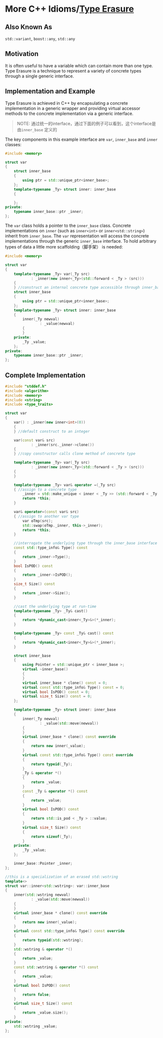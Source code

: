 # More C++ Idioms/[Type Erasure](https://en.wikibooks.org/wiki/More_C%2B%2B_Idioms/Type_Erasure)

## Also Known As

`std::variant`, `boost::any`, `std::any`



## Motivation

It is often useful to have a variable which can contain more than one type. Type Erasure is a technique to represent a variety of concrete types through a single generic interface.

## Implementation and Example

Type Erasure is achieved in C++ by encapsulating a concrete implementation in a generic wrapper and providing virtual accessor methods to the concrete implementation via a generic interface.

> NOTE: 通过统一的interface，通过下面的例子可以看到，这个interface是由`inner_base` 定义的

The key components in this example interface are `var`, `inner_base` and `inner` classes:

```c++
#include <memory>

struct var
{
	struct inner_base
	{
		using ptr = std::unique_ptr<inner_base>;
	};
	template<typename _Ty> struct inner: inner_base
	{

	};
private:
	typename inner_base::ptr _inner;
};
```

The `var` class holds a pointer to the `inner_base` class. Concrete implementations on `inner` (such as `inner<int>` or `inner<std::string>`) inherit from `inner_base`. The `var` representation will access the concrete implementations through the generic `inner_base` interface. To hold arbitrary types of data a little more scaffolding（脚手架） is needed:

```c++
#include <memory>

struct var
{
	template<typename _Ty> var(_Ty src)
			: _inner(new inner<_Ty>(std::forward < _Ty > (src)))
	{
	} //construct an internal concrete type accessible through inner_base
	struct inner_base
	{
		using ptr = std::unique_ptr<inner_base>;
	};
	template<typename _Ty> struct inner: inner_base
	{
		inner(_Ty newval)
				: _value(newval)
		{
		}
	private:
		_Ty _value;
	};
private:
	typename inner_base::ptr _inner;
};
```



## Complete Implementation

```c++
#include "stddef.h"
#include <algorithm>
#include <memory>
#include <string>
#include <type_traits>

struct var
{
	var() : _inner(new inner<int>(0))
	{
	} //default construct to an integer

	var(const var& src)
			: _inner(src._inner->clone())
	{
	} //copy constructor calls clone method of concrete type

	template<typename _Ty> var(_Ty src)
			: _inner(new inner<_Ty>(std::forward < _Ty > (src)))
	{
	}

	template<typename _Ty> var& operator =(_Ty src)
	{ //assign to a concrete type
		_inner = std::make_unique < inner < _Ty >> (std::forward < _Ty > (src));
		return *this;
	}

	var& operator=(const var& src)
	{ //assign to another var type
		var oTmp(src);
		std::swap(oTmp._inner, this->_inner);
		return *this;
	}

	//interrogate the underlying type through the inner_base interface
	const std::type_info& Type() const
	{
		return _inner->Type();
	}
	bool IsPOD() const
	{
		return _inner->IsPOD();
	}
	size_t Size() const
	{
		return _inner->Size();
	}

	//cast the underlying type at run-time
	template<typename _Ty> _Ty& cast()
	{
		return *dynamic_cast<inner<_Ty>&>(*_inner);
	}

	template<typename _Ty> const _Ty& cast() const
	{
		return *dynamic_cast<inner<_Ty>&>(*_inner);
	}

	struct inner_base
	{
		using Pointer = std::unique_ptr < inner_base >;
		virtual ~inner_base()
		{
		}
		virtual inner_base * clone() const = 0;
		virtual const std::type_info& Type() const = 0;
		virtual bool IsPOD() const = 0;
		virtual size_t Size() const = 0;
	};

	template<typename _Ty> struct inner: inner_base
	{
		inner(_Ty newval)
				: _value(std::move(newval))
		{
		}
		virtual inner_base * clone() const override
		{
			return new inner(_value);
		}
		virtual const std::type_info& Type() const override
		{
			return typeid(_Ty);
		}
		_Ty & operator *()
		{
			return _value;
		}
		const _Ty & operator *() const
		{
			return _value;
		}
		virtual bool IsPOD() const
		{
			return std::is_pod < _Ty > ::value;
		}
		virtual size_t Size() const
		{
			return sizeof(_Ty);
		}
	private:
		_Ty _value;
	};

	inner_base::Pointer _inner;
};

//this is a specialization of an erased std::wstring
template<>
struct var::inner<std::wstring>: var::inner_base
{
	inner(std::wstring newval)
			: _value(std::move(newval))
	{
	}
	virtual inner_base * clone() const override
	{
		return new inner(_value);
	}
	virtual const std::type_info& Type() const override
	{
		return typeid(std::wstring);
	}
	std::wstring & operator *()
	{
		return _value;
	}
	const std::wstring & operator *() const
	{
		return _value;
	}
	virtual bool IsPOD() const
	{
		return false;
	}
	virtual size_t Size() const
	{
		return _value.size();
	}
private:
	std::wstring _value;
};

```



